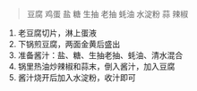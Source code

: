 > 豆腐 鸡蛋 盐 糖 生抽 老抽 蚝油 水淀粉 蒜 辣椒

1. 老豆腐切片，淋上蛋液
2. 下锅煎豆腐，两面金黄后盛出
3. 准备酱汁：盐、糖、生抽老抽、蚝油、清水混合
4. 锅里热油炒辣椒和蒜末，倒入酱汁，加入豆腐
5. 酱汁烧开后加入水淀粉，收汁即可